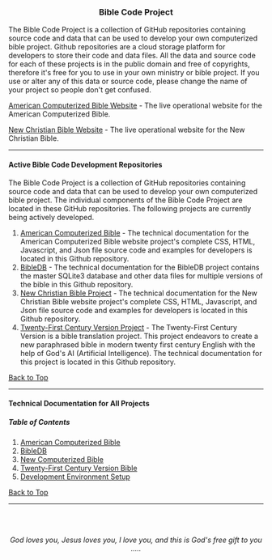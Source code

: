 <a id="top"></a>
<h3 align="center">Bible Code Project</h3>

The Bible Code Project is a collection of GitHub repositories containing source code and data that can be used to develop your own computerized bible project. Github repositories are a cloud storage platform for developers to store their code and data files. All the data and source code for each of these projects is in the public domain and free of copyrights, therefore it's free for you to use in your own ministry or bible project. If you use or alter any of this data or source code, please change the name of your project so people don't get confused.

[American Computerized Bible Website](https://acbible.com) - The live operational website for the American Computerized Bible.

[New Christian Bible Website](https://acb-bible.github.io/NCB/) - The live operational website for the New Christian Bible.

---

#### Active Bible Code Development Repositories

The Bible Code Project is a collection of GitHub repositories containing source code and data that can be used to develop your own computerized bible project. The individual components of the Bible Code Project are located in these GitHub repositories. The following projects are currently being actively developed.

1. [American Computerized Bible](https://github.com/ACB-Bible/Bible-Code/blob/main/ACB/ACB.md/) - The technical documentation for the American Computerized Bible website project's complete CSS, HTML, Javascript, and Json file source code and examples for developers is located in this Github repository.
2. [BibleDB](https://github.com/ACB-Bible/BibleDB/) - The technical documentation for the BibleDB project contains the master SQLite3 database and other data files for multiple versions of the bible in this Github repository.
3. [New Christian Bible Project](https://github.com/ACB-Bible/NCB/) - The technical documentation for the New Christian Bible website project's complete CSS, HTML, Javascript, and Json file source code and examples for developers is located in this Github repository.
4. [Twenty-First Century Version Project](https://github.com/ACB-Bible/TWF/) - The Twenty-First Century Version is a bible translation project. This project endeavors to create a new paraphrased bible in modern twenty first century English with the help of God's AI (Artificial Intelligence). The technical documentation for this project is located in this Github repository.

[Back to Top](#top)

---

#### Technical Documentation for All Projects

##### Table of Contents

1. [American Computerized Bible](/ACB/ACB.md)
2. [BibleDB](/BDB/BDB.md)
3. [New Computerized Bible](/NCB/NCB.md)
4. [Twenty-First Century Version Bible](/TWF/TWF.md)
5. [Development Environment Setup](/DEV/DEV.md)

[Back to Top](#top)


---

<br><br>
<p align="center">
    <p align="center">
    <em>God loves you, Jesus loves you, I love you, and this is God's free gift to you .....</em>
</p>    
</p>